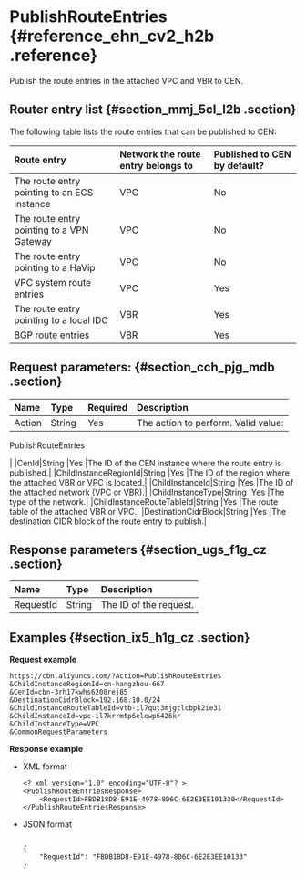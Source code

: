 # PublishRouteEntries {#reference_ehn_cv2_h2b .reference}

Publish the route entries in the attached VPC and VBR to CEN.

## Router entry list {#section_mmj_5cl_l2b .section}

The following table lists the route entries that can be published to CEN:

|Route entry|Network the route entry belongs to|Published to CEN by default?|
|:----------|:---------------------------------|:---------------------------|
|The route entry pointing to an ECS instance|VPC|No|
|The route entry pointing to a VPN Gateway|VPC|No|
|The route entry pointing to a HaVip|VPC|No|
|VPC system route entries|VPC|Yes|
|The route entry pointing to a local IDC|VBR|Yes|
|BGP route entries|VBR|Yes|

## Request parameters: {#section_cch_pjg_mdb .section}

|Name|Type|Required|Description |
|:---|:---|:-------|:-----------|
|Action|String |Yes | The action to perform. Valid value:

 PublishRouteEntries

 |
|CenId|String |Yes |The ID of the CEN instance where the route entry is published.|
|ChildInstanceRegionId|String |Yes |The ID of the region where the attached VBR or VPC is located.|
|ChildInstanceId|String |Yes |The ID of the attached network \(VPC or VBR\).|
|ChildInstanceType|String |Yes |The type of the network.|
|ChildInstanceRouteTableId|String |Yes |The route table of the attached VBR or VPC.|
|DestinationCidrBlock|String |Yes |The destination CIDR block of the route entry to publish.|

## Response parameters {#section_ugs_f1g_cz .section}

|Name|Type|Description|
|:---|:---|:----------|
|RequestId|String|The ID of the request.|

## Examples {#section_ix5_h1g_cz .section}

**Request example**

``` {#createVPCpub}
https://cbn.aliyuncs.com/?Action=PublishRouteEntries
&ChildInstanceRegionId=cn-hangzhou-667
&CenId=cbn-3rh17kwhs6208rej85
&DestinationCidrBlock=192.168.10.0/24
&ChildInstanceRouteTableId=vtb-il7qut3mjgtlcbpk2ie31
&ChildInstanceId=vpc-il7krrmtp6elewp6426kr
&ChildInstanceType=VPC
&CommonRequestParameters
```

**Response example**

-   XML format

    ```
    <? xml version="1.0" encoding="UTF-8"? >
    <PublishRouteEntriesResponse>
        <RequestId>FBDB18D8-E91E-4978-8D6C-6E2E3EE101330</RequestId>
    </PublishRouteEntriesResponse>
    ```

-   JSON format

    ```
    
    {
        "RequestId": "FBDB18D8-E91E-4978-8D6C-6E2E3EE10133"
    }
    
    
    ```


